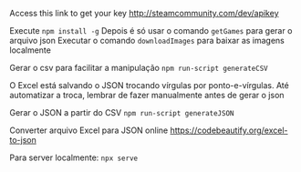 Access this link to get your key http://steamcommunity.com/dev/apikey

Execute ```npm install -g```
Depois é só usar o comando ```getGames``` para gerar o arquivo json
Executar o comando ```downloadImages``` para baixar as imagens localmente


Gerar o csv para facilitar a manipulação
```npm run-script generateCSV```

O Excel está salvando o JSON trocando vírgulas por ponto-e-vírgulas. Até automatizar a troca, lembrar de fazer manualmente antes de gerar o json

Gerar o JSON a partir do CSV
```npm run-script generateJSON```

Converter arquivo Excel para JSON online
https://codebeautify.org/excel-to-json

Para server localmente:
```npx serve```